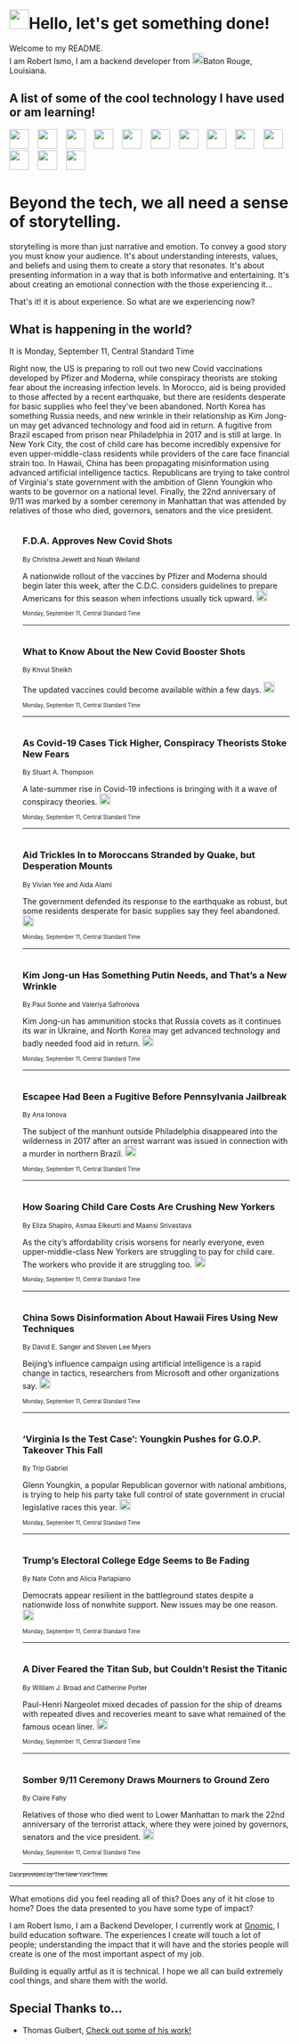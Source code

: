<h1><img src="https://emojis.slackmojis.com/emojis/images/1643514375/3493/hot-coffee.gif?1643514375" width="35"/>Hello, let's get something done!</h1>

<p>Welcome to my README.<br/>
I am Robert Ismo, I am a backend developer from <img src="https://emojis.slackmojis.com/emojis/images/1638395689/50435/moulin_rouge.png?1638395689" width="20"/>Baton Rouge, Louisiana.</p>
<h2>A list of some of the cool technology I have used or am learning!</h2>
<p>
<img src="https://emojis.slackmojis.com/emojis/images/1643516091/21142/meow_bongotap.gif?1643516091" width="35" alt="">
<img src="https://img.shields.io/badge/Favorite%20Frontend%20Framework-SvelteKit-f83903" alt="">
<img src="https://img.shields.io/badge/Second%20Favorite-Vue-40b581" alt="">
<img src="https://img.shields.io/badge/Most%20Used%20Runtime-Nodejs-78b061" alt="">
<img src="https://emojis.slackmojis.com/emojis/images/1643517416/34482/fire.gif?1643517416" width="35" alt="">
<img src="https://img.shields.io/badge/Javascript%20But%20Better-Typescript-0078ca" alt="">
<img src="https://img.shields.io/badge/Favorite%20Language-Elixir-3e244d" alt="">
<img src="https://img.shields.io/badge/Containerize%20Everything-Docker-6ac9ef" alt="">
<img src="https://emojis.slackmojis.com/emojis/images/1643514596/5999/meow_party.gif?1643514596" width="35" alt="">
<img src="https://img.shields.io/badge/API%20Love%20Language-Graphql-de32a5" alt="">
<img src="https://img.shields.io/badge/Our%20Favorite%20Version%20Controller-Git-e94f33" alt="">
<img src="https://img.shields.io/badge/Favorite%20Database-Redis-d42d1d" alt="">
<img src="https://emojis.slackmojis.com/emojis/images/1643514559/5584/deployparrot.gif?1643514559" width="35" alt="">
<img src="https://img.shields.io/badge/Container%20Interstate-RabbitMQ-f66200" alt="">
<img src="https://img.shields.io/badge/Gotta%20Learn-Kubernetes-316adf" alt="">
<img src="https://img.shields.io/badge/Really%20Mature%20Now-WASM-654fef" alt="">
<img src="https://emojis.slackmojis.com/emojis/images/1666642497/61942/dance_vibe.gif?1666642497" width="35" alt="">
<img src="https://img.shields.io/badge/For%20My%20M1-ARM64-657d96" alt="">
<img src="https://img.shields.io/badge/Loving%20This%20So%20Much-TailwindCSS-17bcb5" alt="">
<img src="https://img.shields.io/badge/Cool%20Build%20Tool-Vite-f9cb24" alt="">
<img src="https://emojis.slackmojis.com/emojis/images/1669231376/62819/working-on-it.gif?1669231376" width="35" alt="">
<img src="https://img.shields.io/badge/Fun%20and%20Easy%20Database-MongoDB-5f8c49" alt="">
<img src="https://img.shields.io/badge/JS%20Life%20Support-NPM-c73737" alt="">
<img src="https://img.shields.io/badge/I%20Liked%20It-DynamoDB-0073b9" alt="">
<img src="https://emojis.slackmojis.com/emojis/images/1643514045/46/question.gif?1643514045" width="35" alt="">
<img src="https://img.shields.io/badge/cool-React-60d6f9" alt="">
<img src="https://img.shields.io/badge/Future%20Big%20Project-Lambda-f37e00" alt="">
<img src="https://img.shields.io/badge/NPM%20But%20Better-PNPM-f1aa07" alt="">
<img src="https://emojis.slackmojis.com/emojis/images/1643514943/9662/fbwow.gif?1643514943" width="35" alt="">
<img src="https://img.shields.io/badge/First%20Language-C-662079" alt="">
<img src="https://img.shields.io/badge/Where%20I%20Deploy%20Frontend-Vercel-000000" alt="">
<img src="https://img.shields.io/badge/Who%20Does%20not%20Want%20an%20App-Swift-f9492a" alt="">
<img src="https://emojis.slackmojis.com/emojis/images/1643514058/151/javascript.png?1643514058" width="35" alt="">
<img src="https://img.shields.io/badge/cool-Python-fbd542" alt="">
<img src="https://img.shields.io/badge/Favorite%20Something-Stripe-656cdc" alt="">
<img src="https://img.shields.io/badge/Of%20Course-HTML5-ed6327" alt="">
<img src="https://emojis.slackmojis.com/emojis/images/1660415405/60731/bomb.gif?1660415405" width="35" alt="">
<img src="https://img.shields.io/badge/hate-CSS-2964ec" alt="">
<img src="https://img.shields.io/badge/Learning-CircleCI-141215" alt="">
<img src="https://img.shields.io/badge/Learning-Rust-fbbb3b" alt="">
<img src="https://emojis.slackmojis.com/emojis/images/1660415397/60712/writing-hand.gif?1660415397" width="35" alt="">
<img src="https://img.shields.io/badge/Dev%20Browser%20of%20Choice-Firefox-cc4e26" alt="">
<img src="https://img.shields.io/badge/Recoverying%20From%20Windows-UNIX-1781e3" alt="">
<img src="https://img.shields.io/badge/LOVE-LogSeq-90c1c2" alt="">
<img src="https://emojis.slackmojis.com/emojis/images/1643514066/223/kirby.gif?1643514066" width="35" alt="">
<img src="https://img.shields.io/badge/Daily%20Driver-MacOS-e6e6e8" alt="">
<img src="https://img.shields.io/badge/Git%20Server-Github-000000" alt="">
<img src="https://img.shields.io/badge/enjoyable-EC2-f17428" alt="">
<img src="https://emojis.slackmojis.com/emojis/images/1643514239/2069/excited.gif?1643514239" width="35" alt="">
</p>
<h1>Beyond the tech, we all need a sense of storytelling.</h1>
<p>storytelling is more than just narrative and emotion. To convey a good story you must know your audience. It's about understanding interests, values, and beliefs and using them to create a story that resonates. It's about presenting information in a way that is both informative and entertaining. It's about creating an emotional connection with the those experiencing it...</p>
<p>That's it! it is about experience. So what are we experiencing now?</p>
<h2>What is happening in the world?</h2>
<p>It is Monday, September 11, Central Standard Time</p>
<p>
Right now, the US is preparing to roll out two new Covid vaccinations developed by Pfizer and Moderna, while conspiracy theorists are stoking fear about the increasing infection levels. In Morocco, aid is being provided to those affected by a recent earthquake, but there are residents desperate for basic supplies who feel they&#39;ve been abandoned. North Korea has something Russia needs, and new wrinkle in their relationship as Kim Jong-un may get advanced technology and food aid in return. A fugitive from Brazil escaped from prison near Philadelphia in 2017 and is still at large. In New York City, the cost of child care has become incredibly expensive for even upper-middle-class residents while providers of the care face financial strain too. In Hawaii, China has been propagating misinformation using advanced artificial intelligence tactics. Republicans are trying to take control of Virginia&#39;s state government with the ambition of Glenn Youngkin who wants to be governor on a national level. Finally, the 22nd anniversary of 9&#x2F;11 was marked by a somber ceremony in Manhattan that was attended by relatives of those who died, governors, senators and the vice president.</p>
<ol>
<img src="https://img.shields.io/badge/-health-blue" alt="">
<h3>F.D.A. Approves New Covid Shots</h3>
<sub>By Christina Jewett and Noah Weiland</sub>
<p>A nationwide rollout of the vaccines by Pfizer and Moderna should begin later this week, after the C.D.C. considers guidelines to prepare Americans for this season when infections usually tick upward.  <a href="https://nyti.ms/3PvIbZA"><img src="https://developer.nytimes.com/files/poweredby_nytimes_30b.png?v=1583354208352" height="20"></a></p>
<sub><sub>Monday, September 11, Central Standard Time</sub></sub>
<hr/>
<img src="https://img.shields.io/badge/-well-blue" alt="">
<h3>What to Know About the New Covid Booster Shots</h3>
<sub>By Knvul Sheikh</sub>
<p>The updated vaccines could become available within a few days.  <a href="https://nyti.ms/44ISnSR"><img src="https://developer.nytimes.com/files/poweredby_nytimes_30b.png?v=1583354208352" height="20"></a></p>
<sub><sub>Monday, September 11, Central Standard Time</sub></sub>
<hr/>
<img src="https://img.shields.io/badge/-technology-blue" alt="">
<h3>As Covid-19 Cases Tick Higher, Conspiracy Theorists Stoke New Fears</h3>
<sub>By Stuart A. Thompson</sub>
<p>A late-summer rise in Covid-19 infections is bringing with it a wave of conspiracy theories.  <a href="https://nyti.ms/3rej8Rp"><img src="https://developer.nytimes.com/files/poweredby_nytimes_30b.png?v=1583354208352" height="20"></a></p>
<sub><sub>Monday, September 11, Central Standard Time</sub></sub>
<hr/>
<img src="https://img.shields.io/badge/-world-blue" alt="">
<h3>Aid Trickles In to Moroccans Stranded by Quake, but Desperation Mounts</h3>
<sub>By Vivian Yee and Aida Alami</sub>
<p>The government defended its response to the earthquake as robust, but some residents desperate for basic supplies say they feel abandoned.  <a href="https://nyti.ms/3PAGgms"><img src="https://developer.nytimes.com/files/poweredby_nytimes_30b.png?v=1583354208352" height="20"></a></p>
<sub><sub>Monday, September 11, Central Standard Time</sub></sub>
<hr/>
<img src="https://img.shields.io/badge/-world-blue" alt="">
<h3>Kim Jong-un Has Something Putin Needs, and That’s a New Wrinkle</h3>
<sub>By Paul Sonne and Valeriya Safronova</sub>
<p>Kim Jong-un has ammunition stocks that Russia covets as it continues its war in Ukraine, and North Korea may get advanced technology and badly needed food aid in return.  <a href="https://nyti.ms/3RgCnEw"><img src="https://developer.nytimes.com/files/poweredby_nytimes_30b.png?v=1583354208352" height="20"></a></p>
<sub><sub>Monday, September 11, Central Standard Time</sub></sub>
<hr/>
<img src="https://img.shields.io/badge/-us-blue" alt="">
<h3>Escapee Had Been a Fugitive Before Pennsylvania Jailbreak</h3>
<sub>By Ana Ionova</sub>
<p>The subject of the manhunt outside Philadelphia disappeared into the wilderness in 2017 after an arrest warrant was issued in connection with a murder in northern Brazil.  <a href="https://nyti.ms/3LgJl8I"><img src="https://developer.nytimes.com/files/poweredby_nytimes_30b.png?v=1583354208352" height="20"></a></p>
<sub><sub>Monday, September 11, Central Standard Time</sub></sub>
<hr/>
<img src="https://img.shields.io/badge/-nyregion-blue" alt="">
<h3>How Soaring Child Care Costs Are Crushing New Yorkers</h3>
<sub>By Eliza Shapiro, Asmaa Elkeurti and Maansi Srivastava</sub>
<p>As the city’s affordability crisis worsens for nearly everyone, even upper-middle-class New Yorkers are struggling to pay for child care. The workers who provide it are struggling too.  <a href="https://nyti.ms/3LmWayr"><img src="https://developer.nytimes.com/files/poweredby_nytimes_30b.png?v=1583354208352" height="20"></a></p>
<sub><sub>Monday, September 11, Central Standard Time</sub></sub>
<hr/>
<img src="https://img.shields.io/badge/-us-blue" alt="">
<h3>China Sows Disinformation About Hawaii Fires Using New Techniques</h3>
<sub>By David E. Sanger and Steven Lee Myers</sub>
<p>Beijing’s influence campaign using artificial intelligence is a rapid change in tactics, researchers from Microsoft and other organizations say.  <a href="https://nyti.ms/488uXt7"><img src="https://developer.nytimes.com/files/poweredby_nytimes_30b.png?v=1583354208352" height="20"></a></p>
<sub><sub>Monday, September 11, Central Standard Time</sub></sub>
<hr/>
<img src="https://img.shields.io/badge/-us-blue" alt="">
<h3>‘Virginia Is the Test Case’: Youngkin Pushes for G.O.P. Takeover This Fall</h3>
<sub>By Trip Gabriel</sub>
<p>Glenn Youngkin, a popular Republican governor with national ambitions, is trying to help his party take full control of state government in crucial legislative races this year.  <a href="https://nyti.ms/469rbxZ"><img src="https://developer.nytimes.com/files/poweredby_nytimes_30b.png?v=1583354208352" height="20"></a></p>
<sub><sub>Monday, September 11, Central Standard Time</sub></sub>
<hr/>
<img src="https://img.shields.io/badge/-upshot-blue" alt="">
<h3>Trump’s Electoral College Edge Seems to Be Fading</h3>
<sub>By Nate Cohn and Alicia Parlapiano</sub>
<p>Democrats appear resilient in the battleground states despite a nationwide loss of nonwhite support. New issues may be one reason.  <a href="https://nyti.ms/3Zei0db"><img src="https://developer.nytimes.com/files/poweredby_nytimes_30b.png?v=1583354208352" height="20"></a></p>
<sub><sub>Monday, September 11, Central Standard Time</sub></sub>
<hr/>
<img src="https://img.shields.io/badge/-science-blue" alt="">
<h3>A Diver Feared the Titan Sub, but Couldn’t Resist the Titanic</h3>
<sub>By William J. Broad and Catherine Porter</sub>
<p>Paul-Henri Nargeolet mixed decades of passion for the ship of dreams with repeated dives and recoveries meant to save what remained of the famous ocean liner.  <a href="https://nyti.ms/3LihbKM"><img src="https://developer.nytimes.com/files/poweredby_nytimes_30b.png?v=1583354208352" height="20"></a></p>
<sub><sub>Monday, September 11, Central Standard Time</sub></sub>
<hr/>
<img src="https://img.shields.io/badge/-nyregion-blue" alt="">
<h3>Somber 9&#x2F;11 Ceremony Draws Mourners to Ground Zero</h3>
<sub>By Claire Fahy</sub>
<p>Relatives of those who died went to Lower Manhattan to mark the 22nd anniversary of the terrorist attack, where they were joined by governors, senators and the vice president.  <a href="https://nyti.ms/463of5Q"><img src="https://developer.nytimes.com/files/poweredby_nytimes_30b.png?v=1583354208352" height="20"></a></p>
<sub><sub>Monday, September 11, Central Standard Time</sub></sub>
<hr/>
</ol>
<a href="https://developer.nytimes.com"><sub><sub>Data provided by The New York Times</sub></sub></a>
<hr/>
<p>What emotions did you feel reading all of this? Does any of it hit close to home? Does the data presented to you have some type of impact?</p>
<p>I am Robert Ismo, I am a Backend Developer, I currently work at <a href="https://gnomic.education/">Gnomic</a>, I build education software. The experiences I create will touch a lot of people; understanding the impact that it will have and the stories people will create is one of the most important aspect of my job.</p>
<p>Building is equally artful as it is technical. I hope we all can build extremely cool things, and share them with the world.</p>
<h2>Special Thanks to...</h2>
<ul>
<li>Thomas Guibert, <a href="https://github.com/thmsgbrt/thmsgbrt">Check out some of his work!</a></li>
</ul>